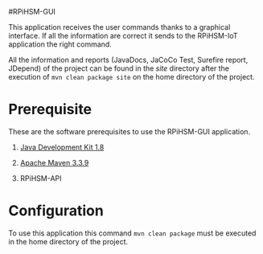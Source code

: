 #RPiHSM-GUI

This application receives the user commands thanks to a graphical interface. If all the information are correct it sends to the RPiHSM-IoT application the right command.  

All the information and reports (JavaDocs, JaCoCo Test, Surefire report, JDepend)  of the project can be found in the *site* directory after the execution of `mvn clean package site`  on the home directory of the project.

# Prerequisite
These are the software prerequisites to use the RPiHSM-GUI application.

1. [Java Development Kit 1.8](http://www.oracle.com/technetwork/java/javase/downloads/index-jsp-138363.html)

2. [Apache Maven 3.3.9](https://maven.apache.org/)

3. RPiHSM-API

# Configuration
To use this application this command `mvn clean package` must be executed in the home directory of the project.
